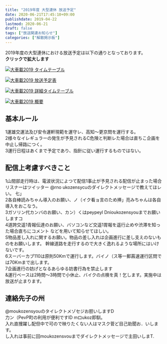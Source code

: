 ```yaml
---
title: "2019年度 大型連休 放送予定"
date: 2020-06-21T17:45:10+09:00
publishdate: 2019-04-22
lastmod: 2020-06-21
draft: false
tags: ["放送関連お知らせ"]
categories: ["解散掲示板"]
---
```


2019年度の大型連休における放送予定は以下の通りとなっております。  
**クリックで拡大します**

[![大車載2019 タイムテーブル](https://t98info.minibird.jp/i/tokaido2019-timetable4.png "大車載2019 タイムテーブル")](https://t98info.minibird.jp/i/tokaido2019-timetable4.png)

[![大車載2019 放送予定表](https://t98info.minibird.jp/i/tokaido2019-timetable3.png "大車載2019 放送予定表")](https://t98info.minibird.jp/i/tokaido2019-timetable3.png)

[![大車載2019 詳細タイムテーブル](https://t98info.minibird.jp/i/tokaido2019-timetable1.jpg "大車載2019 詳細タイムテーブル")](https://t98info.minibird.jp/i/tokaido2019-timetable1.jpg)

[![大車載2019 概要](https://t98info.minibird.jp/i/tokaido2019-gaiyo1.jpg "大車載2019 概要")](https://t98info.minibird.jp/i/tokaido2019-gaiyo1.jpg)

## 基本ルール

1運雄交運法及び安令運軒現範を運守レ、高知～更京問を運行する。  
2様々なイレギュラーの発生が予見されるC危険と判断レた場合は直ちこ企画を中止し帰路につく。   
3運行日程はあくまで予定であり、指針に従い運行するものではない。

## 配信上考慮すべきこと

1山間部走行時は、電波状況によつて配信1事止が予見される配信が止まった場合リスナーはツイッター @rno ukozensycuのダイレクトメッセージで教えてほレい。 七」  
2各自棒読みちゃん導入のお願い、ノ（イク看ョ言のため捧」亮みちゃんは各自導入をおこなう。  
3ガソリン代カンバのお願い、カン）くはpeypeyl Dnioukozensyouまでお願いしますコ  
4道誇交遥1青報伝達のお願い、バソコンなど交遥1胃報を遥行止めや渋滞を知った場合直ちにコメント などを用いて知らせてほしい。  
S物品差し入れに関するお願い。物品の差し入れは企画進行に差し支えのないものをお願いします。 幹線道路を走行するので大きく逸れるような場所にはいけないです。  
6スーバーカブ110は原則50Kmで運行します。バイノ（ス等一郵菖速運行区問では70Kmまで出します。  
7企画進行の妨げとなるあらゆる妨書行為を禁止します  
&運行ベースは2時問～3時問で小休止、バイクの点検を真！乞します。実施中は放送が止まります。  

## 連絡先子の州

@moukozensyouのタイレクトメゾセジお胆いしますD  
力ン（PevP町の利用が便利ですID mロukoz即馴。  
入れ直捜躍し配但中で可ので映りたくない人はマスク菅ど目己助聞お．いします。  
し入れは事前に回moukozensvouまでダイレクトメッセージで主田いしまT.  
